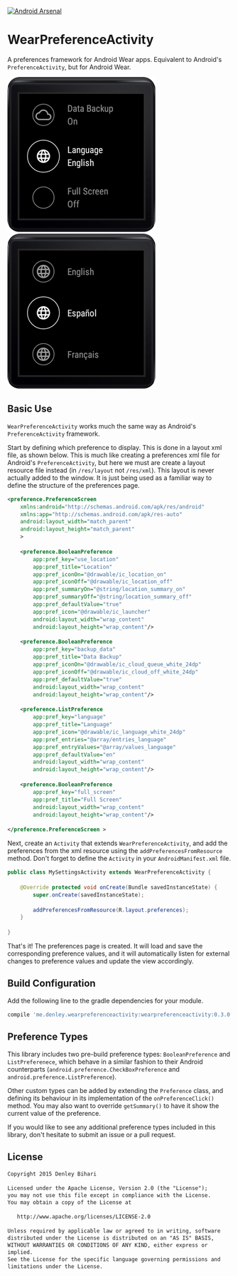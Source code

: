 [![Android Arsenal](https://img.shields.io/badge/Android%20Arsenal-WearPreferenceActivity-brightgreen.svg?style=flat)](http://android-arsenal.com/details/1/1643)

# WearPreferenceActivity
A preferences framework for Android Wear apps. Equivalent to Android's `PreferenceActivity`, but for Android Wear.

![Preference List](/screenshots/preference_list.png) ![Preference List](/screenshots/language_select.png)

Basic Use
-------
`WearPreferenceActivity` works much the same way as Android's `PreferenceActivity` framework.

Start by defining which preference to display. This is done in a layout xml file, as shown below. This is much like creating a preferences xml file for Android's `PreferenceActivity`, but here we must are create a layout resource file instead (in `/res/layout` not `/res/xml`). This layout is never actually added to the window. It is just being used as a familiar way to define the structure of the preferences page.
```xml
<preference.PreferenceScreen
    xmlns:android="http://schemas.android.com/apk/res/android"
    xmlns:app="http://schemas.android.com/apk/res-auto"
    android:layout_width="match_parent"
    android:layout_height="match_parent"
    >

    <preference.BooleanPreference
        app:pref_key="use_location"
        app:pref_title="Location"
        app:pref_iconOn="@drawable/ic_location_on"
        app:pref_iconOff="@drawable/ic_location_off"
        app:pref_summaryOn="@string/location_summary_on"
        app:pref_summaryOff="@string/location_summary_off"
        app:pref_defaultValue="true"
        app:pref_icon="@drawable/ic_launcher"
        android:layout_width="wrap_content"
        android:layout_height="wrap_content"/>

    <preference.BooleanPreference
        app:pref_key="backup_data"
        app:pref_title="Data Backup"
        app:pref_iconOn="@drawable/ic_cloud_queue_white_24dp"
        app:pref_iconOff="@drawable/ic_cloud_off_white_24dp"
        app:pref_defaultValue="true"
        android:layout_width="wrap_content"
        android:layout_height="wrap_content"/>

    <preference.ListPreference
        app:pref_key="language"
        app:pref_title="Language"
        app:pref_icon="@drawable/ic_language_white_24dp"
        app:pref_entries="@array/entries_language"
        app:pref_entryValues="@array/values_language"
        app:pref_defaultValue="en"
        android:layout_width="wrap_content"
        android:layout_height="wrap_content"/>

    <preference.BooleanPreference
        app:pref_key="full_screen"
        app:pref_title="Full Screen"
        android:layout_width="wrap_content"
        android:layout_height="wrap_content"/>

</preference.PreferenceScreen >
```

Next, create an `Activity` that extends `WearPreferenceActivity`, and add the preferences from the xml resource using the `addPreferencesFromResource` method. Don't forget to define the `Activity` in your `AndroidManifest.xml` file.

```java
public class MySettingsActivity extends WearPreferenceActivity {

    @Override protected void onCreate(Bundle savedInstanceState) {
        super.onCreate(savedInstanceState);

        addPreferencesFromResource(R.layout.preferences);
    }

}
```

That's it! The preferences page is created. It will load and save the corresponding preference values, and it will automatically listen for external changes to preference values and update the view accordingly.

Build Configuration
--------
Add the following line to the gradle dependencies for your module.
```groovy
compile 'me.denley.wearpreferenceactivity:wearpreferenceactivity:0.3.0'
```

Preference Types
--------

This library includes two pre-build preference types: `BooleanPreference` and `ListPreferenece`, which behave in a similar fashion to their Android counterparts (`android.preference.CheckBoxPreference` and `android.preference.ListPreference`).

Other custom types can be added by extending the `Preference` class, and defining its behaviour in its implementation of the `onPreferenceClick()` method. You may also want to override `getSummary()` to have it show the current value of the preference.

If you would like to see any additional preference types included in this library, don't hesitate to submit an issue or a pull request.

License
-------

    Copyright 2015 Denley Bihari

    Licensed under the Apache License, Version 2.0 (the "License");
    you may not use this file except in compliance with the License.
    You may obtain a copy of the License at

       http://www.apache.org/licenses/LICENSE-2.0

    Unless required by applicable law or agreed to in writing, software
    distributed under the License is distributed on an "AS IS" BASIS,
    WITHOUT WARRANTIES OR CONDITIONS OF ANY KIND, either express or implied.
    See the License for the specific language governing permissions and
    limitations under the License.